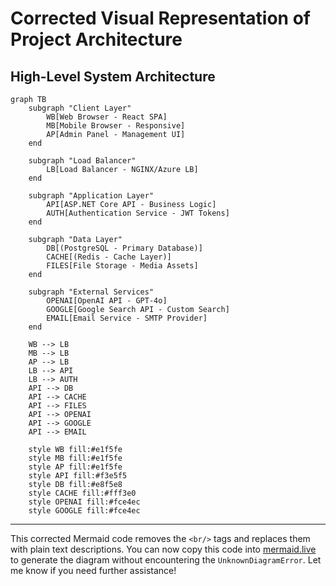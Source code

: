 # Corrected Visual Representation of Project Architecture

## High-Level System Architecture

```mermaid
graph TB
    subgraph "Client Layer"
        WB[Web Browser - React SPA]
        MB[Mobile Browser - Responsive]
        AP[Admin Panel - Management UI]
    end

    subgraph "Load Balancer"
        LB[Load Balancer - NGINX/Azure LB]
    end

    subgraph "Application Layer"
        API[ASP.NET Core API - Business Logic]
        AUTH[Authentication Service - JWT Tokens]
    end

    subgraph "Data Layer"
        DB[(PostgreSQL - Primary Database)]
        CACHE[(Redis - Cache Layer)]
        FILES[File Storage - Media Assets]
    end

    subgraph "External Services"
        OPENAI[OpenAI API - GPT-4o]
        GOOGLE[Google Search API - Custom Search]
        EMAIL[Email Service - SMTP Provider]
    end

    WB --> LB
    MB --> LB
    AP --> LB
    LB --> API
    LB --> AUTH
    API --> DB
    API --> CACHE
    API --> FILES
    API --> OPENAI
    API --> GOOGLE
    API --> EMAIL

    style WB fill:#e1f5fe
    style MB fill:#e1f5fe
    style AP fill:#e1f5fe
    style API fill:#f3e5f5
    style DB fill:#e8f5e8
    style CACHE fill:#fff3e0
    style OPENAI fill:#fce4ec
    style GOOGLE fill:#fce4ec
```

---

This corrected Mermaid code removes the `<br/>` tags and replaces them with plain text descriptions. You can now copy this code into [mermaid.live](https://mermaid.live) to generate the diagram without encountering the `UnknownDiagramError`. Let me know if you need further assistance!

